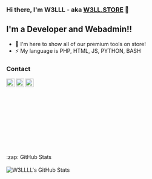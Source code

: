 ### Hi there, I'm W3LLL - aka [W3LL.STORE][website] 👋

## I'm a Developer and Webadmin!!

- 🔭 I'm here to show all of our premium tools on store!
- ⚡ My language is PHP, HTML, JS, PYTHON, BASH

### Contact

[<svg align="left" alt="w3ll.shop" width="22px" src="https://raw.githubusercontent.com/iconic/open-iconic/master/svg/globe.svg" />][website]
[<img align="left" alt="W3LLLL | ICQ" width="22px" src="https://cdn.jsdelivr.net/npm/simple-icons@v3/icons/icq.svg" />][icq]
[<img align="left" alt="W3LLLL | TELEGRAM" width="22px" src="https://cdn.jsdelivr.net/npm/simple-icons@v3/icons/telegram.svg" />][telegram]
[<img align="left" alt="W3LLLL | SKYPE" width="22px" src="https://cdn.jsdelivr.net/npm/simple-icons@v3/icons/skype.svg" />][skype]

<br />
<br />

<summary>:zap: GitHub Stats</summary>
<br />

<img align="left" alt="W3LLLL's GitHub Stats" src="https://github-readme-stats.vercel.app/api?username=W3LLLL&show_icons=true&theme=dracula&hide_border=true" />


[website]: https://w3ll.shop
[icq]: https://icq.im/W3LLSTORE_OFFICIAL
[telegram]: https://t.me/W3LLSTORE
[skype]: https://join.skype.com/invite/KeVFBfFgL3Gg
